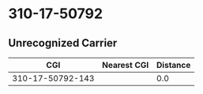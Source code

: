 # 310-17-50792
## Unrecognized Carrier


| CGI | Nearest CGI | Distance |
|-----|-------------|----------|
| 310-17-50792-143 |  | 0.0 |
